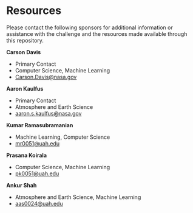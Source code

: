 # Resources
Please contact the following sponsors for additional information or assistance with the challenge and the resources made available through this repository.

**Carson Davis**
* Primary Contact
* Computer Science, Machine Learning
* Carson.Davis@nasa.gov 

**Aaron Kaulfus**
* Primary Contact
* Atmosphere and Earth Science
* aaron.s.kaulfus@nasa.gov

**Kumar Ramasubramanian**
* Machine Learning, Computer Science
* mr0051@uah.edu

**Prasana Koirala**
* Computer Science, Machine Learning 
* pk0051@uah.edu

**Ankur Shah**
* Atmosphere and Earth Science, Machine Learning 
* aas0024@uah.edu
